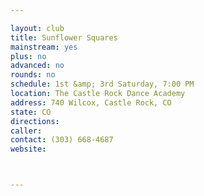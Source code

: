 ```yaml
---

layout: club
title: Sunflower Squares
mainstream: yes
plus: no
advanced: no
rounds: no
schedule: 1st &amp; 3rd Saturday, 7:00 PM
location: The Castle Rock Dance Academy
address: 740 Wilcox, Castle Rock, CO
state: CO
directions: 
caller: 
contact: (303) 668-4687
website: 



---
```



